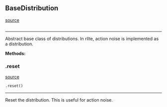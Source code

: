#


## BaseDistribution
[source](https://github.com/RLE-Foundation/rllte/blob/main/rllte/common/base_distribution.py/#L28)
```python 

```


---
Abstract base class of distributions.
In rllte, action noise is implemented as a distribution.


**Methods:**


### .reset
[source](https://github.com/RLE-Foundation/rllte/blob/main/rllte/common/base_distribution.py/#L35)
```python
.reset()
```

---
Reset the distribution. This is useful for action noise.
